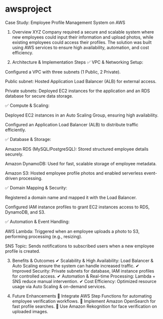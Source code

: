 # awsproject
Case Study: Employee Profile Management System on AWS
1. Overview
XYZ Company required a secure and scalable system where new employees could input their information and upload photos, while existing employees could access their profiles. The solution was built using AWS services to ensure high availability, automation, and cost efficiency.

2. Architecture & Implementation Steps
✅ VPC & Networking Setup:

Configured a VPC with three subnets (1 Public, 2 Private).

Public subnet: Hosted Application Load Balancer (ALB) for external access.

Private subnets: Deployed EC2 instances for the application and an RDS database for secure data storage.

✅ Compute & Scaling:

Deployed EC2 instances in an Auto Scaling Group, ensuring high availability.

Configured an Application Load Balancer (ALB) to distribute traffic efficiently.

✅ Database & Storage:

Amazon RDS (MySQL/PostgreSQL): Stored structured employee details securely.

Amazon DynamoDB: Used for fast, scalable storage of employee metadata.

Amazon S3: Hosted employee profile photos and enabled serverless event-driven processing.

✅ Domain Mapping & Security:

Registered a domain name and mapped it with the Load Balancer.

Configured IAM instance profiles to grant EC2 instances access to RDS, DynamoDB, and S3.

✅ Automation & Event Handling:

AWS Lambda: Triggered when an employee uploads a photo to S3, performing processing (e.g., resizing).

SNS Topic: Sends notifications to subscribed users when a new employee profile is created.

3. Benefits & Outcomes
✔ Scalability & High Availability: Load Balancer & Auto Scaling ensure the system can handle increased traffic.
✔ Improved Security: Private subnets for database, IAM instance profiles for controlled access.
✔ Automation & Real-time Processing: Lambda + SNS reduce manual intervention.
✔ Cost Efficiency: Optimized resource usage via Auto Scaling & on-demand services.

4. Future Enhancements
🔹 Integrate AWS Step Functions for automating employee verification workflows.
🔹 Implement Amazon OpenSearch for fast profile searches.
🔹 Use Amazon Rekognition for face verification on uploaded images.
